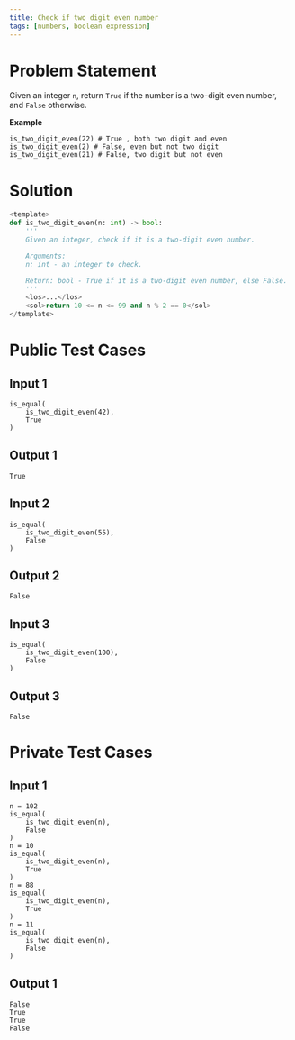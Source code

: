```yaml
---
title: Check if two digit even number
tags: [numbers, boolean expression]
---
```


# Problem Statement

Given an integer `n`, return `True` if the number is a two-digit even number, and `False` otherwise.

**Example**
```py3
is_two_digit_even(22) # True , both two digit and even
is_two_digit_even(2) # False, even but not two digit
is_two_digit_even(21) # False, two digit but not even
```

# Solution

```python test.py -r 'python test.py'
<template>
def is_two_digit_even(n: int) -> bool:
    '''
    Given an integer, check if it is a two-digit even number.

    Arguments:
    n: int - an integer to check.

    Return: bool - True if it is a two-digit even number, else False.
    '''
    <los>...</los>
    <sol>return 10 <= n <= 99 and n % 2 == 0</sol>
</template>
```

# Public Test Cases

## Input 1

```
is_equal(
    is_two_digit_even(42),
    True
)
```

## Output 1

```
True
```

## Input 2

```
is_equal(
    is_two_digit_even(55),
    False
)
```

## Output 2

```
False
```

## Input 3

```
is_equal(
    is_two_digit_even(100),
    False
)
```

## Output 3

```
False
```

# Private Test Cases

## Input 1

```
n = 102
is_equal(
    is_two_digit_even(n),
    False
)
n = 10
is_equal(
    is_two_digit_even(n),
    True
)
n = 88
is_equal(
    is_two_digit_even(n),
    True
)
n = 11
is_equal(
    is_two_digit_even(n),
    False
)
```

## Output 1

```
False
True
True
False
```
